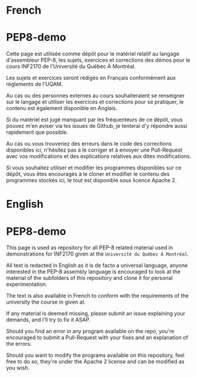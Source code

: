 # French

# PEP8-demo

Cette page est utilisée comme dépôt pour le matériel relatif au langage d'assembleur PEP-8, les sujets, exercices et corrections des démos pour le cours INF2170 de l'Université du Québec À Montréal.

Les sujets et exercices seront rédigés en Français conformément aux règlements de l'UQAM.

Au cas ou des personnes externes au cours souhaiteraient se renseigner sur le langage et utiliser les exercices et corrections pour se pratiquer, le contenu est également disponible en Anglais.

Si du matériel est jugé manquant par les fréquenteurs de ce dépôt, vous pouvez m'en aviser via les issues de Github, je tenterai d'y répondre aussi rapidement que possible.

Au cas ou vous trouveriez des erreurs dans le code des corrections disponibles ici, n'hésitez pas à le corriger et à envoyer une Pull-Request avec vos modifications et des explications relatives aux dites modifications.

Si vous souhaitez utiliser et modifier les programmes disponibles sur ce dépôt, vous êtes encouragés à le cloner et modifier le contenu des programmes stockés ici, le tout est disponible sous licence Apache 2.

# English

# PEP8-demo

This page is used as repository for all PEP-8 related material used in demonstrations for INF2170 given at the `Université du Québec À Montréal`.

All text is redacted in English as it is de facto a universal language, anyone interested in the PEP-8 assembly language is encouraged to look at the material of the subfolders of this repository and clone it for personal experimentation.

The text is also available in French to conform with the requirements of the university the course in given at.

If any material is deemed missing, please submit an issue explaining your demands, and I'll try to fix it ASAP.

Should you find an error in any program available on the repo, you're encouraged to submit a Pull-Request with your fixes and an explanation of the errors.

Should you want to modify the programs available on this repository, feel free to do so, they're under the Apache 2 license and can be modified as you wish.
